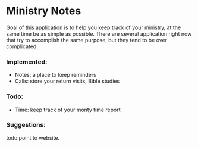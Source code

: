 # Ministry Notes
Goal of this application is to help you keep track of your ministry, at the same time be as simple as possible.
There are several application right now that try to accomplish the same purpose, but they tend to be over complicated.


### Implemented:
* Notes: a place to keep reminders</li>
* Calls: store your return visits, Bible studies</li>

### Todo:
* Time: keep track of your monty time report

### Suggestions:  
  todo:point to website.
